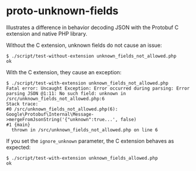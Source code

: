 # proto-unknown-fields

Illustrates a difference in behavior decoding JSON with the Protobuf C extension
and native PHP library.


Without the C extension, unknown fields do not cause an issue:

```
$ ./script/test-without-extension unknown_fields_not_allowed.php
ok
```

With the C extension, they cause an exception:


```
$ ./script/test-with-extension unknown_fields_not_allowed.php 
Fatal error: Uncaught Exception: Error occurred during parsing: Error parsing JSON @1:11: No such field: unknown in /src/unknown_fields_not_allowed.php:6
Stack trace:
#0 /src/unknown_fields_not_allowed.php(6): Google\Protobuf\Internal\Message->mergeFromJsonString('{"unknown":true...', false)
#1 {main}
  thrown in /src/unknown_fields_not_allowed.php on line 6
```

If you set the `ignore_unknown` parameter, the C extension behaves as expected:

```
$ ./script/test-with-extension unknown_fields_allowed.php
ok
```
